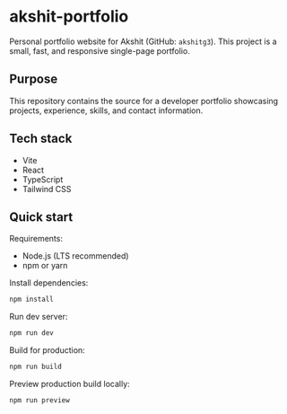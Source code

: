 # akshit-portfolio

Personal portfolio website for Akshit (GitHub: `akshitg3`). This project is a small, fast, and responsive single-page portfolio.

## Purpose

This repository contains the source for a developer portfolio showcasing projects, experience, skills, and contact information.

## Tech stack

- Vite
- React
- TypeScript
- Tailwind CSS

## Quick start

Requirements:

- Node.js (LTS recommended)
- npm or yarn

Install dependencies:

```bash
npm install
```

Run dev server:

```bash
npm run dev
```

Build for production:

```bash
npm run build
```

Preview production build locally:

```bash
npm run preview
```
